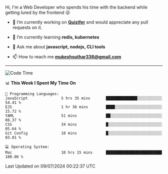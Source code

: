 Hi, I'm a Web Developer who spends his time with the backend while getting lured by the frontend 😜

- 🔭 I’m currently working on **[Quizifer](https://github.com/SutharMukesh/Quizifer/)** and would appreciate any pull requests on it.

- 🌱 I’m currently learning **redis, kubernetes**

- 💬 Ask me about **javascript, nodejs, CLI tools**

- 📫 How to reach me **mukeshsuthar336@gmail.com**

---
<!--START_SECTION:waka-->
![Code Time](http://img.shields.io/badge/Code%20Time-3%2C027%20hrs%2048%20mins-blue)

📊 **This Week I Spent My Time On** 

```text
💬 Programming Languages: 
JavaScript               5 hrs 35 mins       ██████████████░░░░░░░░░░░   54.41 % 
EJS                      1 hr 36 mins        ████░░░░░░░░░░░░░░░░░░░░░   15.72 % 
YAML                     51 mins             ██░░░░░░░░░░░░░░░░░░░░░░░   08.37 % 
CSS                      34 mins             █░░░░░░░░░░░░░░░░░░░░░░░░   05.64 % 
Git Config               18 mins             █░░░░░░░░░░░░░░░░░░░░░░░░   03.01 % 

💻 Operating System: 
Mac                      10 hrs 15 mins      █████████████████████████   100.00 % 
```


 Last Updated on 09/07/2024 00:22:37 UTC
<!--END_SECTION:waka-->
